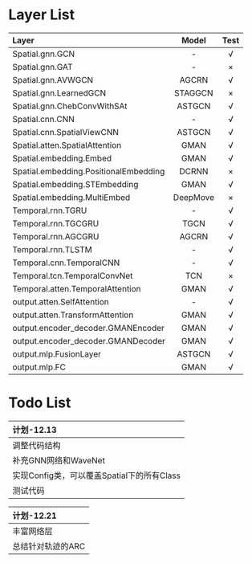 # Layer List
| Layer | Model |  Test |
| :- | :-: |  :-:|
|Spatial.gnn.GCN|-| √ | 
|Spatial.gnn.GAT|-|  × |
|Spatial.gnn.AVWGCN|AGCRN|√|
|Spatial.gnn.LearnedGCN|STAGGCN|×|
|Spatial.gnn.ChebConvWithSAt|ASTGCN|√|
|Spatial.cnn.CNN|-|  √ | 
|Spatial.cnn.SpatialViewCNN|ASTGCN| √ | 
|Spatial.atten.SpatialAttention|GMAN|  √ | 
|Spatial.embedding.Embed|GMAN| √ | 
|Spatial.embedding.PositionalEmbedding|DCRNN| × | 
|Spatial.embedding.STEmbedding |GMAN| √  |
|Spatial.embedding.MultiEmbed|DeepMove|  × |
|Temporal.rnn.TGRU|-| √  |
|Temporal.rnn.TGCGRU|TGCN|  √  |
|Temporal.rnn.AGCGRU|AGCRN|  √  |
|Temporal.rnn.TLSTM|-|  √  |
|Temporal.cnn.TemporalCNN|-|  √  |
|Temporal.tcn.TemporalConvNet|TCN|  ×  |
|Temporal.atten.TemporalAttention|GMAN|  √  |
|output.atten.SelfAttention|-|  √  |
|output.atten.TransformAttention|GMAN|  √  |
|output.encoder_decoder.GMANEncoder|GMAN| √  |
|output.encoder_decoder.GMANDecoder|GMAN| √  |
|output.mlp.FusionLayer|ASTGCN| √  |
|output.mlp.FC|GMAN| √  |
# Todo List
| 计划-12.13 | 
|  :-| 
|调整代码结构|
|补充GNN网络和WaveNet|
|实现Config类，可以覆盖Spatial下的所有Class| 
|测试代码|


| 计划-12.21 | 
|  :-| 
|丰富网络层|
|总结针对轨迹的ARC|
